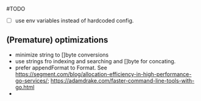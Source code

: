 #TODO

- [ ] use env variables instead of hardcoded config.

## (Premature) optimizations
- minimize string to []byte conversions
- use strings fro indexing and searching and []byte for concating.
- prefer appendFormat to Format. See https://segment.com/blog/allocation-efficiency-in-high-performance-go-services/; https://adamdrake.com/faster-command-line-tools-with-go.html
- 